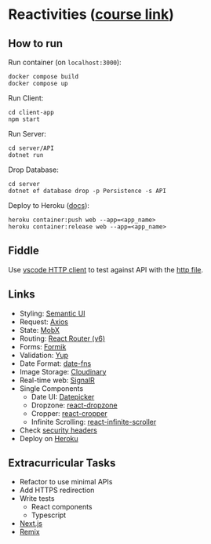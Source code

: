 # Reactivities ([course link](https://www.udemy.com/course/complete-guide-to-building-an-app-with-net-core-and-react/learn/))

## How to run

Run container (on `localhost:3000`):

```console
docker compose build
docker compose up
```

Run Client:

```console
cd client-app
npm start
```

Run Server:

```console
cd server/API
dotnet run
```

Drop Database:

```console
cd server
dotnet ef database drop -p Persistence -s API
```

Deploy to Heroku ([docs](https://dashboard.heroku.com/apps/reactivities-thwzd/deploy/heroku-container)):

```console
heroku container:push web --app=<app_name>
heroku container:release web --app=<app_name>
```

## Fiddle

Use [vscode HTTP client](https://github.com/Huachao/vscode-restclient) to test against API with the [http file](API/fiddle/activities.http).

## Links

- Styling: [Semantic UI](https://semantic-ui.com/)
- Request: [Axios](https://github.com/sheaivey/react-axios)
- State: [MobX](https://mobx.js.org/README.html)
- Routing: [React Router (v6)](https://reactrouter.com/docs/en/v6/getting-started/overview)
- Forms: [Formik](https://formik.org/)
- Validation: [Yup](https://github.com/jquense/yup)
- Date Format: [date-fns](https://date-fns.org/)
- Image Storage: [Cloudinary](https://cloudinary.com/documentation/dotnet_integration)
- Real-time web: [SignalR](https://www.npmjs.com/package/@microsoft/signalr)
- Single Components
  - Date UI: [Datepicker](https://reactdatepicker.com/)
  - Dropzone: [react-dropzone](https://github.com/react-dropzone/react-dropzone)
  - Cropper: [react-cropper](https://github.com/react-cropper/react-cropper)
  - Infinite Scrolling: [react-infinite-scroller](https://github.com/danbovey/react-infinite-scroller)
- Check [security headers](https://securityheaders.com/)
- Deploy on [Heroku](https://heroku.com/)

## Extracurricular Tasks

- Refactor to use minimal APIs
- Add HTTPS redirection
- Write tests
  - React components
  - Typescript
- [Next.js](https://nextjs.org/)
- [Remix](https://remix.run/)
